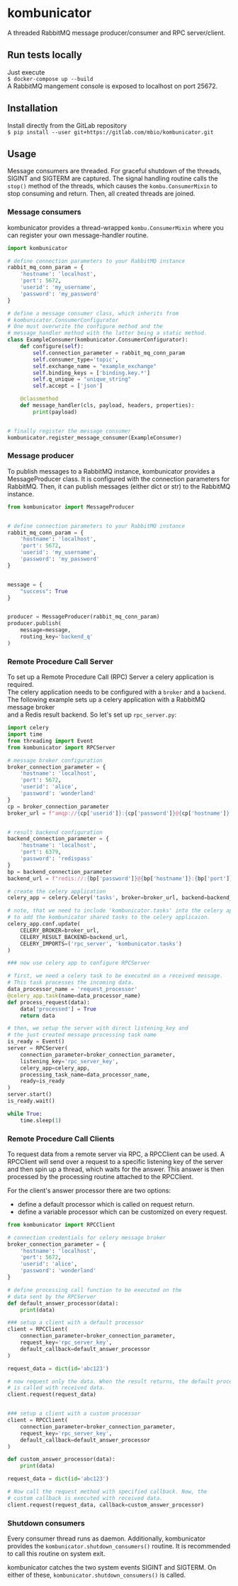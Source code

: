 # kombunicator

A threaded RabbitMQ message producer/consumer and RPC server/client.

## Run tests locally
Just execute  
`$ docker-compose up --build`  
A RabbitMQ mangement console is exposed to localhost on port 25672.


## Installation
Install directly from the GitLab repository  
`$ pip install --user git+https://gitlab.com/mbio/kombunicator.git`

## Usage
Message consumers are threaded. For graceful shutdown of the threads, SIGINT and SIGTERM are captured. The signal handling routine calls the `stop()` method of the threads, which causes the `kombu.ConsumerMixin` to stop consuming and return. Then, all created threads are joined.

### Message consumers
kombunicator provides a thread-wrapped `kombu.ConsumerMixin` where you can register your own message-handler routine.  

```python
import kombunicator

# define connection parameters to your RabbitMQ instance
rabbit_mq_conn_param = {
    'hostname': 'localhost',
    'port': 5672,
    'userid': 'my_username',
    'password': 'my_password'
}

# define a message consumer class, which inherits from
# kombunicator.ConsumerConfigurator
# One must overwrite the configure method and the
# message_handler method with the latter being a static method.
class ExampleConsumer(kombunicator.ConsumerConfigurator):
    def configure(self):
        self.connection_parameter = rabbit_mq_conn_param
        self.consumer_type='topic',
        self.exchange_name = "example_exchange"
        self.binding_keys = ['binding.key.*']
        self.q_unique = "unique_string"
        self.accept = ['json']

    @classmethod
    def message_handler(cls, payload, headers, properties):
        print(payload)


# finally register the message consumer
kombunicator.register_message_consumer(ExampleConsumer)
```

### Message producer
To publish messages to a RabbitMQ instance, kombunicator provides
a MessageProducer class. It is configured with the connection
parameters for RabbitMQ. Then, it can publish messages (either dict or str)
to the RabbitMQ instance.

```python
from kombunicator import MessageProducer


# define connection parameters to your RabbitMQ instance
rabbit_mq_conn_param = {
    'hostname': 'localhost',
    'port': 5672,
    'userid': 'my_username',
    'password': 'my_password'
}


message = {
    "success": True
}


producer = MessageProducer(rabbit_mq_conn_param)
producer.publish(
    message=message,
    routing_key='backend_q'
)
```

### Remote Procedure Call Server
To set up a Remote Procedure Call (RPC) Server a celery application is required.  
The celery application needs to be configured with a `broker` and a `backend`.  
The following example sets up a celery application with a RabbitMQ message broker  
and a Redis result backend. So let's set up `rpc_server.py`:
```python
import celery
import time
from threading import Event
from kombunicator import RPCServer

# message broker configuration 
broker_connection_parameter = {
    'hostname': 'localhost',
    'port': 5672,
    'userid': 'alice',
    'password': 'wonderland'
}
cp = broker_connection_parameter
broker_url = f"amqp://{cp['userid']}:{cp['password']}@{cp['hostname']}:{cp['port']}"


# result backend configuration
backend_connection_parameter = {
    'hostname': 'localhost',
    'port': 6379,
    'password': 'redispass'
}
bp = backend_connection_parameter
backend_url = f"redis://:{bp['password']}@{bp['hostname']}:{bp['port']}/0"

# create the celery application
celery_app = celery.Celery('tasks', broker=broker_url, backend=backend_url)

# note, that we need to include 'kombunicator.tasks' into the celery app
# to add the kombunicator shared tasks to the celery applicaion.
celery_app.conf.update(
    CELERY_BROKER=broker_url,
    CELERY_RESULT_BACKEND=backend_url,
    CELERY_IMPORTS=('rpc_server', 'kombunicator.tasks')
)

### now use celery app to configure RPCServer

# first, we need a celery task to be executed on a received message.
# This task processes the incoming data.
data_processor_name = 'request_processor'
@celery_app.task(name=data_processor_name)
def process_request(data):
    data['processed'] = True
    return data

# then, we setup the server with direct listening_key and 
# the just created message processing task name
is_ready = Event()
server = RPCServer(
    connection_parameter=broker_connection_parameter,
    listening_key='rpc_server_key',
    celery_app=celery_app,
    processing_task_name=data_processor_name,
    ready=is_ready
)
server.start()
is_ready.wait()

while True:
    time.sleep(1)

```

### Remote Procedure Call Clients
To request data from a remote server via RPC, a RPCClient can be used.
A RPCClient will send over a request to a specific listening key of the
server and then spin up a thread, which waits for the answer. This answer
is then processed by the processing routine attached to the RPCClient.

For the client's answer processor there are two options:
  - define a default processor which is called on request return.
  - define a variable processor which can be customized on every request.
```python
from kombunicator import RPCClient

# connection credentials for celery message broker
broker_connection_parameter = {
    'hostname': 'localhost',
    'port': 5672,
    'userid': 'alice',
    'password': 'wonderland'
}

# define processing call function to be executed on the
# data sent by the RPCServer 
def default_answer_processor(data):
    print(data)

### setup a client with a default processor
client = RPCClient(
    connection_parameter=broker_connection_parameter,
    request_key='rpc_server_key',
    default_callback=default_answer_processor
)

request_data = dict(id='abc123')

# now request only the data. When the result returns, the default processor
# is called with received data.
client.request(request_data)


### setup a client with a custom processor
client = RPCClient(
    connection_parameter=broker_connection_parameter,
    request_key='rpc_server_key',
    default_callback=default_answer_processor
)

def custom_answer_processor(data):
    print(data)

request_data = dict(id='abc123')

# Now call the request method with specified callback. Now, the
# custom callback is executed with received data. 
client.request(request_data, callback=custom_answer_processor)
```

### Shutdown consumers
Every consumer thread runs as daemon. Additionally, kombunicator provides the
`kombunicator.shutdown_consumers()` routine. It is recommended to call this
routine on system exit.

kombunicator catches the two system events SIGINT and SIGTERM. On either of
these, `kombunicator.shutdown_consumers()` is called.
